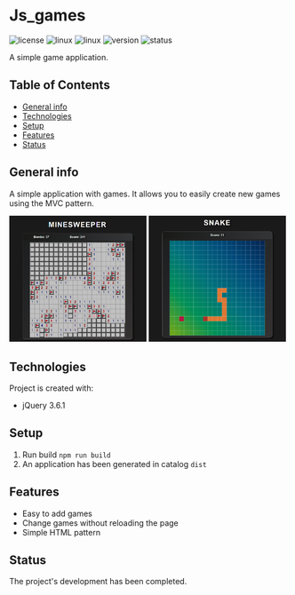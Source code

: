 # Js_games

![license](https://img.shields.io/badge/license-MIT-blue)
![linux](https://img.shields.io/badge/os-Linux-green)
![linux](https://img.shields.io/badge/language-jQuery3.6-blue)
![version](https://img.shields.io/badge/version-1.0.0-success)
![status](https://img.shields.io/badge/status-production-green)

A simple game application.

## Table of Contents
* [General info](#general-info)
* [Technologies](#technologies)
* [Setup](#setup)
* [Features](#features)
* [Status](#status)

## General info
A simple application with games. It allows you to easily create new games using the MVC pattern.

<p>
    <img width="49%" src="https://github.com/Miklakapi/js_games/blob/master/README_IMAGES/Minesweeper.png">
    <img width="49%" src="https://github.com/Miklakapi/js_games/blob/master/README_IMAGES/Snake.png">
</p>

## Technologies
Project is created with:

* jQuery 3.6.1

## Setup
1. Run build ```npm run build```
2. An application has been generated in catalog ```dist```

## Features
- Easy to add games
- Change games without reloading the page
- Simple HTML pattern

## Status
The project's development has been completed.
